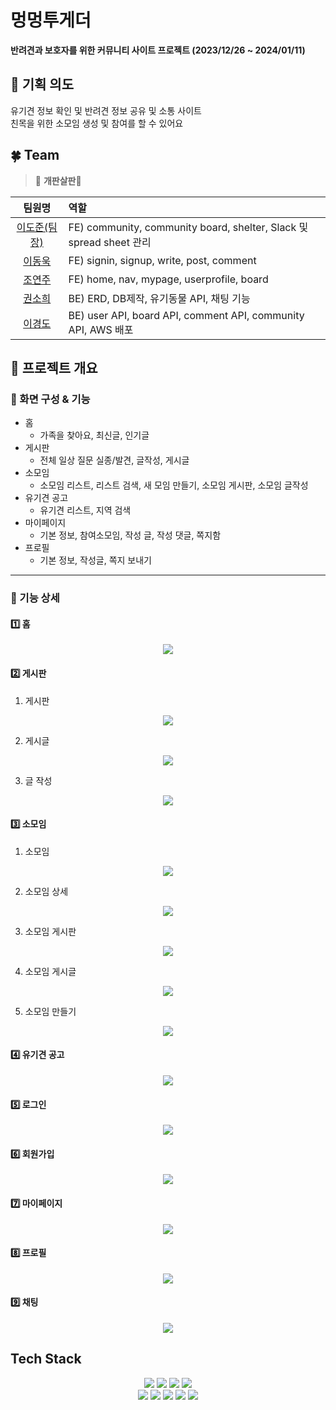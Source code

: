 # 멍멍투게더

**반려견과 보호자를 위한 커뮤니티 사이트 프로젝트 (2023/12/26 ~ 2024/01/11)**

## 📁 기획 의도

유기견 정보 확인 및 반려견 정보 공유 및 소통 사이트 <br>
친목을 위한 소모임 생성 및 참여를 할 수 있어요

## 🍀 Team

> 🐶 **개판살판**🐶

|                  팀원명                   | 역할                                                                                                                     |
| :---------------------------------------: | :----------------------------------------------------------------------------------------------------------------------- |
| [이도준(팀장)](https://github.com/DJ94DJ)  | FE) community, community board, shelter, Slack 및 spread sheet 관리                                                       |
| [이동욱](https://github.com/ldw0123)       | FE) signin, signup, write, post, comment                                                                               |
| [조연주](https://github.com/J-Yeonju)      | FE) home, nav, mypage, userprofile, board                                                                                |
| [권소희](https://github.com/Aru428)        | BE) ERD, DB제작, 유기동물 API, 채팅 기능                                                                                   |
| [이경도](https://github.com/leekyoungdo)   | BE) user API, board API, comment API, community API, AWS 배포                                                            |

## 📁 프로젝트 개요

### 📂 화면 구성 & 기능

- 홈
  - 가족을 찾아요, 최신글, 인기글
- 게시판
  - 전체 일상 질문 실종/발견, 글작성, 게시글
- 소모임
  - 소모임 리스트, 리스트 검색, 새 모임 만들기, 소모임 게시판, 소모임 글작성
- 유기견 공고
  - 유기견 리스트, 지역 검색
- 마이페이지
  - 기본 정보, 참여소모임, 작성 글, 작성 댓글, 쪽지함
- 프로필
  - 기본 정보, 작성글, 쪽지 보내기

---

### 📂 기능 상세

#### 1️⃣ 홈

<div align="center">
	<img src="https://github.com/leekyoungdo/team2/assets/85711768/b02ff72d-02b9-429e-a7e4-da426175ac5d">
</div>

#### 2️⃣ 게시판

1. 게시판
<div align="center">
	<img src="https://github.com/leekyoungdo/team2/assets/85711768/6947e173-6e11-49cf-9fd6-907b6b9817a0">
</div>

2. 게시글
<div align="center">
	<img src="https://github.com/leekyoungdo/team2/assets/85711768/ecc66ca3-67c5-4d3d-80de-5fb0db3e8cc6">
</div>

3. 글 작성
<div align="center">
	<img src="https://github.com/leekyoungdo/team2/assets/85711768/2d0f0585-05da-4ca7-9d64-b835155f7951">
</div>

#### 3️⃣ 소모임

1. 소모임
<div align="center">
	<img src="https://github.com/leekyoungdo/team2/assets/85711768/b301a18b-f521-40ef-8bd8-dbbd30ff9003">
</div>

2. 소모임 상세
<div align="center">
	<img src="https://github.com/leekyoungdo/team2/assets/85711768/1e0975de-bb5c-4578-9070-2b4af8b7b744">
</div>

3. 소모임 게시판
<div align="center">
	<img src="/app/static/img/info2.jpg">
</div>

4. 소모임 게시글
<div align="center">
	<img src="https://github.com/leekyoungdo/team2/assets/85711768/7d22a3a7-d664-4b1d-93b4-ecd883d85da1">
</div>

5. 소모임 만들기
<div align="center">
	<img src="https://github.com/leekyoungdo/team2/assets/85711768/15170108-ea09-4384-88b7-7cb8a8fe8a33">
</div>

#### 4️⃣ 유기견 공고

<div align="center">
	<img src="https://github.com/leekyoungdo/team2/assets/85711768/b7517d00-8015-4e70-a832-b85de94d8c77">
</div>

#### 5️⃣ 로그인

<div align="center">
	<img src="https://github.com/leekyoungdo/team2/assets/85711768/6d8881ed-bf13-4d36-b667-0ad7772d6c54">
</div>

#### 6️⃣ 회원가입

<div align="center">
	<img src="https://github.com/leekyoungdo/team2/assets/85711768/a92be5ee-6376-4596-abe2-7df72165a89c">
</div>

#### 7️⃣ 마이페이지

<div align="center">
	<img src="https://github.com/leekyoungdo/team2/assets/85711768/6200b669-1c5c-49a9-9d07-b2bd537c168a">
</div>

#### 8️⃣ 프로필

<div align="center">
	<img src="https://github.com/leekyoungdo/team2/assets/85711768/624a37a0-7a1b-42f2-a4e5-ed1eef6ff97e">
</div>

#### 9️⃣ 채팅

<div align="center">
	<img src="https://github.com/leekyoungdo/team2/assets/85711768/66425f63-aa59-47cc-9320-f54b8c786be1">
</div>

## Tech Stack

<div align="center">
	<img src="https://img.shields.io/badge/HTML5-E34F26?style=flat&logo=HTML5&logoColor=white" />
	<img src="https://img.shields.io/badge/CSS3-1572B6?style=flat&logo=CSS3&logoColor=white" />
	<img src="https://img.shields.io/badge/JavaScript-F7DF1E?style=flat&logo=JavaScript&logoColor=white" />
	<img src="https://img.shields.io/badge/jQuery-0769AD?style=flat&logo=jQuery&logoColor=white" />
	<br>
	<img src="https://img.shields.io/badge/MySQL-4479A1?style=flat&logo=MySQL&logoColor=white" />
	<img src="https://img.shields.io/badge/Visual%20Studio%20Code-007ACC?style=flat&logo=VisualStudioCode&logoColor=white" />
<img src="https://img.shields.io/badge/GitHub-181717?style=flat&logo=GitHub&logoColor=white" />
<img src="https://img.shields.io/badge/Bootstrap-7952B3?style=flat&logo=Bootstrap&logoColor=white" />
<img src="https://img.shields.io/badge/nodedotjs-339933?style=flat&logo=nodedotjs&logoColor=white" />
</div>
<br>
